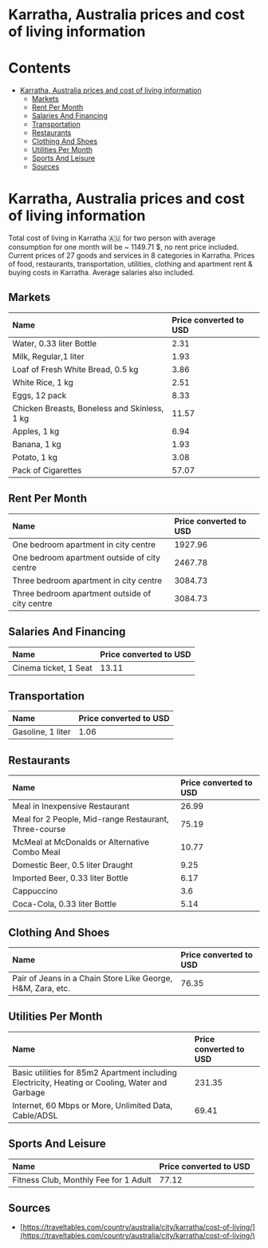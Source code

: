 
Karratha, Australia prices and cost of living information
=========================================================

Contents
========

* [Karratha, Australia prices and cost of living information](#karratha-australia-prices-and-cost-of-living-information)
	* [Markets](#markets)
	* [Rent Per Month](#rent-per-month)
	* [Salaries And Financing](#salaries-and-financing)
	* [Transportation](#transportation)
	* [Restaurants](#restaurants)
	* [Clothing And Shoes](#clothing-and-shoes)
	* [Utilities Per Month](#utilities-per-month)
	* [Sports And Leisure](#sports-and-leisure)
	* [Sources](#sources)

# Karratha, Australia prices and cost of living information


Total cost of living in Karratha 🇦🇺 for two person with average consumption for one month will be ~ 1149.71 $, no rent 
price included. Current prices of 27 goods and services in 8 categories  in Karratha. Prices of food, restaurants, 
transportation, utilities, clothing and apartment rent & buying costs in Karratha. Average salaries also included.
## Markets

|Name|Price converted to USD|
| :--- | :--- |
|Water, 0.33 liter Bottle|2.31|
|Milk, Regular,1 liter|1.93|
|Loaf of Fresh White Bread, 0.5 kg|3.86|
|White Rice, 1 kg|2.51|
|Eggs, 12 pack|8.33|
|Chicken Breasts, Boneless and Skinless, 1 kg|11.57|
|Apples, 1 kg|6.94|
|Banana, 1 kg|1.93|
|Potato, 1 kg|3.08|
|Pack of Cigarettes|57.07|
  

## Rent Per Month

|Name|Price converted to USD|
| :--- | :--- |
|One bedroom apartment in city centre|1927.96|
|One bedroom apartment outside of city centre|2467.78|
|Three bedroom apartment in city centre|3084.73|
|Three bedroom apartment outside of city centre|3084.73|
  

## Salaries And Financing

|Name|Price converted to USD|
| :--- | :--- |
|Cinema ticket, 1 Seat|13.11|
  

## Transportation

|Name|Price converted to USD|
| :--- | :--- |
|Gasoline, 1 liter|1.06|
  

## Restaurants

|Name|Price converted to USD|
| :--- | :--- |
|Meal in Inexpensive Restaurant|26.99|
|Meal for 2 People, Mid-range Restaurant, Three-course|75.19|
|McMeal at McDonalds or Alternative Combo Meal|10.77|
|Domestic Beer, 0.5 liter Draught|9.25|
|Imported Beer, 0.33 liter Bottle|6.17|
|Cappuccino|3.6|
|Coca-Cola, 0.33 liter Bottle|5.14|
  

## Clothing And Shoes

|Name|Price converted to USD|
| :--- | :--- |
|Pair of Jeans in a Chain Store Like George, H&M, Zara, etc.|76.35|
  

## Utilities Per Month

|Name|Price converted to USD|
| :--- | :--- |
|Basic utilities for 85m2 Apartment including Electricity, Heating or Cooling, Water and Garbage|231.35|
|Internet, 60 Mbps or More, Unlimited Data, Cable/ADSL|69.41|
  

## Sports And Leisure

|Name|Price converted to USD|
| :--- | :--- |
|Fitness Club, Monthly Fee for 1 Adult|77.12|
  

## Sources

- [https://traveltables.com/country/australia/city/karratha/cost-of-living/](https://traveltables.com/country/australia/city/karratha/cost-of-living/)
